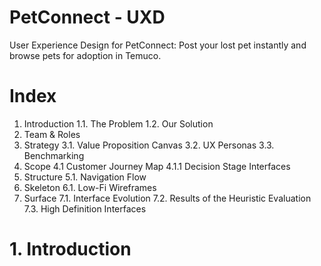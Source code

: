 # PetConnect - UXD

User Experience Design for PetConnect: Post your lost pet instantly and browse pets for adoption in Temuco.

# Index

1. Introduction
    1.1. The Problem
    1.2. Our Solution
2. Team & Roles
3. Strategy
    3.1. Value Proposition Canvas
    3.2. UX Personas
    3.3. Benchmarking
4. Scope
    4.1 Customer Journey Map
    4.1.1 Decision Stage Interfaces
5. Structure
    5.1. Navigation Flow
6. Skeleton
    6.1. Low-Fi Wireframes
7. Surface
    7.1. Interface Evolution
    7.2. Results of the Heuristic Evaluation
    7.3. High Definition Interfaces

# 1. Introduction
